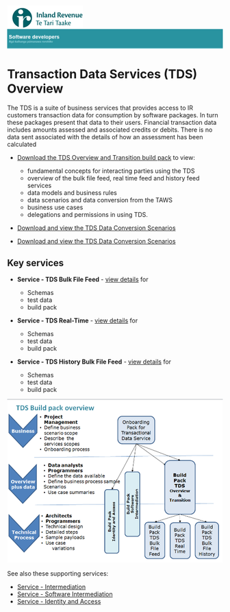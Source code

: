 ![IRD logo](../../../Images/IRlogo.gif)
![Software Dev](../../../Images/SoftwareDev.png)

Transaction Data Services (TDS) Overview
=======================================

The TDS is a suite of business services that provides access to IR customers transaction data for consumption by software packages.  In turn these packages present that data to their users. 
Financial transaction data includes amounts assessed and associated credits or debits.  There is no data sent associated with the details of how an assessment has been calculated

* [Download the TDS Overview and Transition build pack](TDS%20Overview%20and%20Transition%20-%20Build%20Pack.pdf) to view:
	- fundamental concepts for interacting parties using the TDS
	- overview of the bulk file feed, real time feed and history feed services
	- data models and business rules
	- data scenarios and data conversion from the TAWS
	- business use cases
	- delegations and permissions in using TDS.

* [Download and view the TDS Data Conversion Scenarios](TDS%20Overview%20and%20Transition%20Data%20Conversion%20Scenarios.xlsx)

* [Download and view the TDS Data Conversion Scenarios](TDS%20Overview%20and%20Transition%20Data%20Scenarios.xlsx)

Key services
-------------

* **Service - TDS Bulk File Feed** - [view details](../../TDS%20Bulk%20File%20Feed/Latest/) for
	- Schemas
	- test data
	- build pack
	
* **Service - TDS Real-Time** - [view details](../../TDS%20Real-Time/Latest/) for
	- Schemas
	- test data
	- build pack
	
* **Service - TDS History Bulk File Feed** - [view details](../../TDS%20History%20Bulk%20File%20Feed/Latest/) for
	- Schemas
	- test data
	- build pack


![TDS Build Packs](../../Images/TDSBuildPacks.PNG)

See also these supporting services:
* [Service - Intermediation](../../../Service%20-%20Intermediation)
* [Service - Software Intermediation](../../../Service%20-%20Software%20Intermediation)
* [Service - Identity and Access](../../../Service%20-%20Identity%20and%20Access)